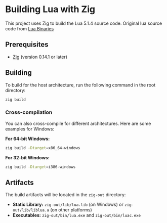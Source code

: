 # Building Lua with Zig

This project uses Zig to build the Lua 5.1.4 source code.  Original lua source code from [Lua Binaries](https://sourceforge.net/projects/luabinaries/files/)

## Prerequisites

- [Zig](https://ziglang.org/download/) (version 0.14.1 or later)

## Building

To build for the host architecture, run the following command in the root directory:

```sh
zig build
```

### Cross-compilation

You can also cross-compile for different architectures. Here are some examples for Windows:

**For 64-bit Windows:**

```sh
zig build -Dtarget=x86_64-windows
```

**For 32-bit Windows:**

```sh
zig build -Dtarget=i386-windows
```

## Artifacts

The build artifacts will be located in the `zig-out` directory:

- **Static Library:** `zig-out/lib/lua.lib` (on Windows) or `zig-out/lib/liblua.a` (on other platforms)
- **Executables:** `zig-out/bin/lua.exe` and `zig-out/bin/luac.exe`
